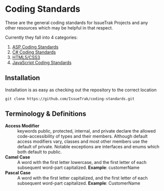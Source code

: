 Coding Standards
================

These are the general coding standards for IssueTrak Projects and any other resources which may be helpful in that respect.

Currently they fall into 4 categories:

1. [ASP Coding Standards](asp_coding_standards.md)
2. [C\# Coding Standards](csharp_coding_standards.md)
3. [HTML5/CSS3](html_css_coding_standards.md)
4. [JavaScript Coding Standards](javascript_coding_standards.md)


## Installation

Installation is as easy as checking out the repository to the correct location

	git clone https://github.com/IssueTrak/coding-standards.git

## Terminology & Definitions

<dl>
  <dt><strong>Access Modifier</strong></dt>
  <dd>
	keywords public, protected, internal, and private declare the allowed code-accessibility of types
	and their members. Although default access modifiers vary, classes and most other members use the default
	of private. Notable exceptions are interfaces and enums which both default to public.
  </dd>
  <dt><strong>Camel Case</strong></dt>
  <dd>
	A word with the first letter lowercase, and the first letter of each subsequent word-part capitalized. <strong>Example</strong>: customerName
  </dd>
  <dt><strong>Pascal Case</strong></dt>
  <dd>
	A word with the first letter capitalized, and the first letter of each subsequent word-part capitalized. <strong>Example</strong>: CustomerName
  </dd>
</dl>